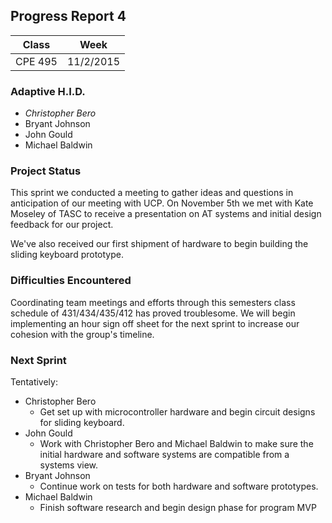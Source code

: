 ## Progress Report 4

Class | Week
----- | ----
CPE 495 | 11/2/2015

### Adaptive H.I.D.

* *Christopher Bero*
* Bryant Johnson
* John Gould
* Michael Baldwin

### Project Status

This sprint we conducted a meeting to gather ideas and questions in anticipation of our meeting with UCP. On November 5th we met with Kate Moseley of TASC to receive a presentation on AT systems and initial design feedback for our project.

We've also received our first shipment of hardware to begin building the sliding keyboard prototype. 

### Difficulties Encountered

Coordinating team meetings and efforts through this semesters class schedule of 431/434/435/412 has proved troublesome. We will begin implementing an hour sign off sheet for the next sprint to increase our cohesion with the group's timeline.

### Next Sprint

Tentatively:

* Christopher Bero
	* Get set up with microcontroller hardware and begin circuit designs for sliding keyboard.
* John Gould
	* Work with Christopher Bero and Michael Baldwin to make sure the initial hardware and software systems are compatible from a systems view.
* Bryant Johnson
	* Continue work on tests for both hardware and software prototypes.
* Michael Baldwin
	* Finish software research and begin design phase for program MVP

